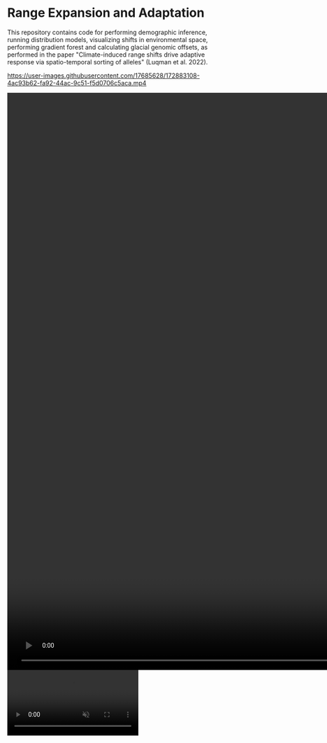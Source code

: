 # Range Expansion and Adaptation

  This repository contains code for performing demographic inference, running distribution models, visualizing shifts in environmental space, performing gradient forest and calculating glacial genomic offsets, as performed in the paper "Climate-induced range shifts drive adaptive response via spatio-temporal sorting of alleles" (Luqman et al. 2022).


https://user-images.githubusercontent.com/17685628/172883108-4ac93b62-fa92-44ac-9c51-f5d0706c5aca.mp4



<video src="https://user-images.githubusercontent.com/17685628/172883108-4ac93b62-fa92-44ac-9c51-f5d0706c5aca.mp4"  width="1800" height="1320" muted="muted">
</video>


<video src="https://user-https://user-images.githubusercontent.com/17685628/172883108-4ac93b62-fa92-44ac-9c51-f5d0706c5aca.mp4" controls="controls" muted="muted" class="d-block rounded-bottom-2 width-fit" style="max-height:1320px;">
</video> 
